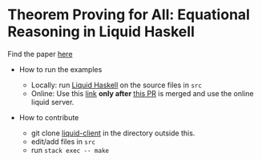 # Theorem Proving for All: Equational Reasoning in Liquid Haskell 
Find the paper [here](http://goto.ucsd.edu/~nvazou/theorem-proving-for-all/main.pdf)

- How to run the examples 
  - Locally: run [Liquid Haskell](https://github.com/ucsd-progsys/liquidhaskell) on the source files in `src` 
  - Online: Use this [link](http://goto.ucsd.edu/~nvazou/theorem-proving-for-all/) **only after** [this PR](https://github.com/ucsd-progsys/liquidhaskell/pull/1327) is merged and use the online liquid server.
  
- How to contribute
  - git clone [liquid-client](https://github.com/ucsd-progsys/liquid-client) in the directory outside this. 
  - edit/add files in `src`
  - run `stack exec -- make`
